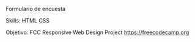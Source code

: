 Formulario de encuesta

Skills: HTML CSS

Objetivo: FCC 
Responsive Web Design Project
https://freecodecamp.org
